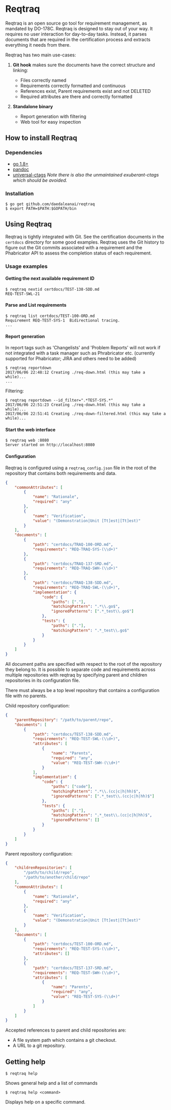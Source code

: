 # Reqtraq


Reqtraq is an open source go tool for requirement management, as mandated by
DO-178C.
Reqtraq is designed to stay out of your way. It requires no user interaction for day-to-day tasks.
Instead, it parses documents that are required in the certification process and extracts everything
it needs from there.

Reqtraq has two main use-cases:
1. **Git hook** makes sure the documents have the correct structure and linking:
   * Files correctly named
   * Requirements correctly formatted and continuous
   * References exist, Parent requirements exist and not DELETED
   * Required attributes are there and correctly formatted

2. **Standalone binary**
   * Report generation with filtering
   * Web tool for easy inspection



## How to install Reqtraq
### Dependencies
  * [go 1.8+](https://golang.org/doc/install)
  * [pandoc](https://pandoc.org/installing.html)
  * [universal-ctags](https://github.com/universal-ctags/ctags/blob/master/README.md#the-latest-build-and-package) *Note there is also the unmaintained exuberant-ctags which should be avoided.*


### Installation
```
$ go get github.com/daedaleanai/reqtraq
$ export PATH=$PATH:$GOPATH/bin
```

## Using Reqtraq
Reqtraq is tightly integrated with Git. See the certification documents in the `certdocs` directory for some good examples.
Reqtraq uses the Git history to figure out the Git commits associated with a requirement and the Phabricator API to assess the completion status of each requirement.

### Usage examples
#### Getting the next available requirement ID
```
$ reqtraq nextid certdocs/TEST-138-SDD.md
REQ-TEST-SWL-21
```

#### Parse and List requirements
```
$ reqtraq list certdocs/TEST-100-ORD.md
Requirement REQ-TEST-SYS-1  Bidirectional tracing.
...
```

#### Report generation
In report tags such as 'Changelists' and 'Problem Reports' will not work if not integrated with a task manager such as Phrabricator etc. (currently supported for Phabricator; JIRA and others need to be added)
```
$ reqtraq reportdown
2017/06/06 22:48:12 Creating ./req-down.html (this may take a while)...
...
```
Filtering:
```
$ reqtraq reportdown --id_filter=".*TEST-SYS.*"
2017/06/06 22:51:23 Creating ./req-down.html (this may take a while)...
2017/06/06 22:51:41 Creating ./req-down-filtered.html (this may take a while)...
```

#### Start the web interface
```
$ reqtraq web :8080
Server started on http://localhost:8080
```

#### Configuration
Reqtraq is configured using a `reqtraq_config.json` file in the root of the repository that contains both requirements and data.

```json
{
    "commonAttributes": [
        {
            "name": "Rationale",
            "required": "any"
        },
        {
            "name": "Verification",
            "value": "(Demonstration|Unit [Tt]est|[Tt]est)"
        }
    ],
    "documents": [
        {
            "path": "certdocs/TRAQ-100-ORD.md",
            "requirements": "REQ-TRAQ-SYS-(\\d+)"
        },
        {
            "path": "certdocs/TRAQ-137-SRD.md",
            "requirements": "REQ-TRAQ-SWH-(\\d+)"
        },
        {
            "path": "certdocs/TRAQ-138-SDD.md",
            "requirements": "REQ-TRAQ-SWL-(\\d+)",
            "implementation": {
                "code": {
                    "paths": ["."],
                    "matchingPattern": ".*\\.go$",
                    "ignoredPatterns": [".*_test\\.go$"]
                },
                "tests": {
                    "paths": ["."],
                    "matchingPattern": ".*_test\\.go$"
                }
            }
        }
    ]
}
```

All document paths are specified with respect to the root of the repository they belong to. It is possible 
to separate code and requirements across multiple repositories with reqtraq by specifying parent 
and children repositories in its configuration file. 

There must always be a top level repository that contains a configuration file with no parents.

Child repository configuration:
```json
{
    "parentRepository": "/path/to/parent/repo",
    "documents": [
        {
            "path": "certdocs/TEST-138-SDD.md",
            "requirements": "REQ-TEST-SWL-(\\d+)",
            "attributes": [
                {
                    "name": "Parents",
                    "required": "any",
                    "value": "REQ-TEST-SWH-(\\d+)"
                }
            ],
            "implementation": {
                "code": {
                    "paths": ["code"],
                    "matchingPattern": ".*\\.(cc|c|h|hh)$",
                    "ignoredPatterns": [".*_test\\.(cc|c|h|hh)$"]
                },
                "tests": {
                    "paths": ["."],
                    "matchingPattern": ".*_test\\.(cc|c|h|hh)$",
                    "ignoredPatterns": []
                }
            }
        }
    ]
}
```

Parent repository configuration:
```json
{
    "childrenRepositories": [
        "/path/to/child/repo",
        "/path/to/another/child/repo"
    ],
    "commonAttributes": [
        {
            "name": "Rationale",
            "required": "any"
        },
        {
            "name": "Verification",
            "value": "(Demonstration|Unit [Tt]est|[Tt]est)"
        }
    ],
    "documents": [
        {
            "path": "certdocs/TEST-100-ORD.md",
            "requirements": "REQ-TEST-SYS-(\\d+)",
            "attributes": []
        },
        {
            "path": "certdocs/TEST-137-SRD.md",
            "requirements": "REQ-TEST-SWH-(\\d+)",
            "attributes": [
                {
                    "name": "Parents",
                    "required": "any",
                    "value": "REQ-TEST-SYS-(\\d+)"
                }
            ]
        }
    ]
}
```

Accepted references to parent and child repositories are:
- A file system path which contains a git checkout.
- A URL to a git repository.

## Getting help
```
$ reqtraq help
```
Shows general help and a list of commands
```
$ reqtraq help <command>
```
Displays help on a specific command.
